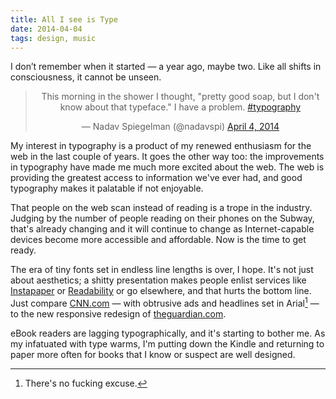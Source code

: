 ```yaml
---
title: All I see is Type
date: 2014-04-04
tags: design, music
---
```



I don’t remember when it started — a year ago, maybe two.  Like all shifts in consciousness, it cannot be unseen.

<div class="featured">
  <blockquote class="twitter-tweet featured" align="center" lang="en"><p>This morning in the shower I thought, &quot;pretty good soap, but I don&#39;t know about that typeface.&quot; I have a problem. <a href="https://twitter.com/search?q=%23typography&amp;src=hash">#typography</a></p>&mdash; Nadav Spiegelman (@nadavspi) <a href="https://twitter.com/nadavspi/statuses/452056264835891200">April 4, 2014</a></blockquote>
  <script async src="//platform.twitter.com/widgets.js" charset="utf-8"></script>
</div>

My interest in typography is a product of my renewed enthusiasm for the web in the last couple of years. It goes the other way too: the improvements in typography have made me much more excited about the web. The web is providing the greatest access to information we've ever had, and good typography makes it palatable if not enjoyable. 

That people on the web scan instead of reading is a trope in the industry. Judging by the number of people reading on their phones on the Subway, that's already changing and it will continue to change as Internet-capable devices become more accessible and affordable. Now is the time to get ready. 

The era of tiny fonts set in endless line lengths is over, I hope. It's not just about aesthetics; a shitty presentation makes people enlist services like [Instapaper](http://www.instapaper.com/) or [Readability](https://www.readability.com/) or go elsewhere, and that hurts the bottom line. Just compare [CNN.com](http://cnn.com) — with obtrusive ads and headlines set in Arial[^cnn] — to the new responsive redesign of [theguardian.com](http://www.theguardian.com/us?view=mobile). 

eBook readers are lagging typographically, and it's starting to bother me. As my infatuated with type warms, I'm putting down the Kindle and returning to paper more often for books that I know or suspect are well designed. 


[^instapaper]: I hope they do, but I also hope they won't need to.
[^cnn]: There's no fucking excuse.